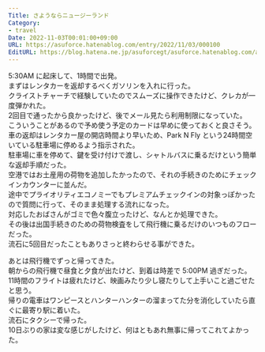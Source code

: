 ```yaml
---
Title: さようならニュージーランド
Category:
- travel
Date: 2022-11-03T00:01:00+09:00
URL: https://asuforce.hatenablog.com/entry/2022/11/03/000100
EditURL: https://blog.hatena.ne.jp/asuforcegt/asuforce.hatenablog.com/atom/entry/4207112889933326390
---
```


5:30AM に起床して、1時間で出発。  
まずはレンタカーを返却するべくガソリンを入れに行った。  
クライストチャーチで経験していたのでスムーズに操作できたけど、クレカが一度弾かれた。  
2回目で通ったから良かったけど、後でメール見たら利用制限になっていた。  
こういうことがあるので予め使う予定のカードは早めに使っておくと良さそう。  
車の返却はレンタカー屋の開店時間より早いため、Park N Fly という24時間空いている駐車場に停めるよう指示された。  
駐車場に車を停めて、鍵を受け付けで渡し、シャトルバスに乗るだけという簡単な返却手順だった。  
空港ではお土産用の荷物を追加したかったので、それの手続きのためにチェックインカウンターに並んだ。  
途中でプライオリティエコノミーでもプレミアムチェックインの対象っぽかったので質問に行って、そのまま処理する流れになった。  
対応したおばさんがゴミで色々腹立ったけど、なんとか処理できた。  
その後は出国手続きのための荷物検査をして飛行機に乗るだけのいつものフローだった。  
流石に5回目だったこともありさっと終わらせる事ができた。  

あとは飛行機でずっと帰ってきた。  
朝からの飛行機で昼食と夕食が出たけど、到着は時差で 5:00PM 過ぎだった。  
11時間のフライトは疲れたけど、映画みたり少し寝たりして上手いこと過ごせたと思う。  
帰りの電車はワンピースとハンターハンターの溜まってた分を消化していたら直ぐに最寄り駅に着いた。  
流石にタクシーで帰った。  
10日ぶりの家は変な感じがしたけど、何はともあれ無事に帰ってこれてよかった。
